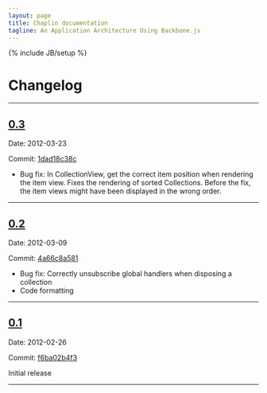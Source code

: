 ```yaml
---
layout: page
title: Chaplin documentation
tagline: An Application Architecture Using Backbone.js
---
```

{% include JB/setup %}

# Changelog

----------------------------------
## [0.3](https://github.com/chaplinjs/chaplin/tree/0.3)

Date: 2012-03-23

Commit: [1dad18c38c](https://github.com/chaplinjs/chaplin/commit/1dad18c38c)

- Bug fix: In CollectionView, get the correct item position when rendering
  the item view. Fixes the rendering of sorted Collections. Before the fix,
  the item views might have been displayed in the wrong order.

----------------------------------
## [0.2](https://github.com/chaplinjs/chaplin/tree/0.2)

Date: 2012-03-09

Commit: [4a66c8a581](https://github.com/chaplinjs/chaplin/commit/4a66c8a581)

- Bug fix: Correctly unsubscribe global handlers when disposing a collection
- Code formatting

----------------------------------
## [0.1](https://github.com/chaplinjs/chaplin/tree/0.1)

Date: 2012-02-26

Commit: [f6ba02b4f3](https://github.com/chaplinjs/chaplin/commit/f6ba02b4f3)

Initial release

----------------------------------